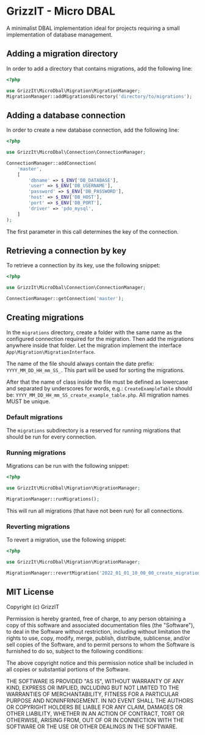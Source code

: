 # GrizzIT - Micro DBAL

A minimalist DBAL implementation ideal for projects requiring a small
implementation of database management.

## Adding a migration directory

In order to add a directory that contains migrations, add the following line:

```php
<?php

use GrizzIt\MicroDbal\Migration\MigrationManager;
MigrationManager::addMigrationsDirectory('directory/to/migrations');
```

## Adding a database connection

In order to create a new database connection, add the following line:
```php
<?php

use GrizzIt\MicroDbal\Connection\ConnectionManager;

ConnectionManager::addConnection(
    'master',
    [
        'dbname' => $_ENV['DB_DATABASE'],
        'user' => $_ENV['DB_USERNAME'],
        'password' => $_ENV['DB_PASSWORD'],
        'host' => $_ENV['DB_HOST'],
        'port' => $_ENV['DB_PORT'],
        'driver' => 'pdo_mysql',
    ]
);
```

The first parameter in this call determines the key of the connection.

## Retrieving a connection by key

To retrieve a connection by its key, use the following snippet:

```php
<?php

use GrizzIt\MicroDbal\Connection\ConnectionManager;

ConnectionManager::getConnection('master');
```

## Creating migrations

In the `migrations` directory, create a folder with the same name as the
configured connection required for the migration. Then add the migrations
anywhere inside that folder. Let the migration implement the interface
`App\Migration\MigrationInterface`.

The name of the file should always contain the date prefix:
`YYYY_MM_DD_HH_mm_SS_`. This part will be used for sorting the migrations.

After that the name of class inside the file must be defined as lowercase and
separated by underscores for words, e.g.: `CreateExampleTable` should be:
`YYYY_MM_DD_HH_mm_SS_create_example_table.php`. All migration names MUST be
unique.

### Default migrations
The `migrations` subdirectory is a reserved for running migrations that should
be run for every connection.

### Running migrations
Migrations can be run with the following snippet:
```php
<?php

use GrizzIt\MicroDbal\Migration\MigrationManager;

MigrationManager::runMigrations();
```
This will run all migrations (that have not been run) for all connections.

### Reverting migrations
To revert a migration, use the following snippet:
```php
<?php

use GrizzIt\MicroDbal\Migration\MigrationManager;

MigrationManager::revertMigration('2022_01_01_10_00_00_create_migrations_table.php');
```

## MIT License

Copyright (c) GrizzIT

Permission is hereby granted, free of charge, to any person obtaining a copy
of this software and associated documentation files (the "Software"), to deal
in the Software without restriction, including without limitation the rights
to use, copy, modify, merge, publish, distribute, sublicense, and/or sell
copies of the Software, and to permit persons to whom the Software is
furnished to do so, subject to the following conditions:

The above copyright notice and this permission notice shall be included in all
copies or substantial portions of the Software.

THE SOFTWARE IS PROVIDED "AS IS", WITHOUT WARRANTY OF ANY KIND, EXPRESS OR
IMPLIED, INCLUDING BUT NOT LIMITED TO THE WARRANTIES OF MERCHANTABILITY,
FITNESS FOR A PARTICULAR PURPOSE AND NONINFRINGEMENT. IN NO EVENT SHALL THE
AUTHORS OR COPYRIGHT HOLDERS BE LIABLE FOR ANY CLAIM, DAMAGES OR OTHER
LIABILITY, WHETHER IN AN ACTION OF CONTRACT, TORT OR OTHERWISE, ARISING FROM,
OUT OF OR IN CONNECTION WITH THE SOFTWARE OR THE USE OR OTHER DEALINGS IN THE
SOFTWARE.